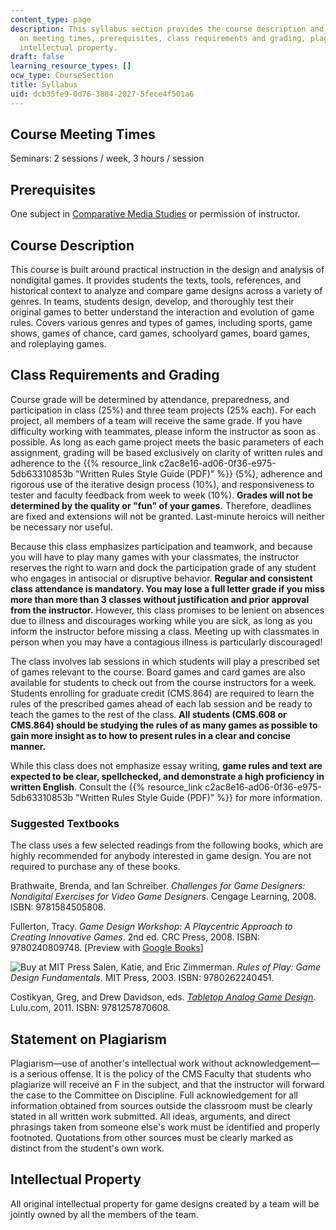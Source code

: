 ```yaml
---
content_type: page
description: This syllabus section provides the course description and information
  on meeting times, prerequisites, class requirements and grading, plagiarism, and
  intellectual property.
draft: false
learning_resource_types: []
ocw_type: CourseSection
title: Syllabus
uid: dcb35fe9-0d76-3884-2027-5fece4f501a6
---
```

## Course Meeting Times

Seminars: 2 sessions / week, 3 hours / session

## Prerequisites

One subject in [Comparative Media Studies](http://cmsw.mit.edu/education/subject-lists/cms/) or permission of instructor.

## Course Description

This course is built around practical instruction in the design and analysis of non­digital games. It provides students the texts, tools, references, and historical context to analyze and compare game designs across a variety of genres. In teams, students design, develop, and thoroughly test their original games to better understand the interaction and evolution of game rules. Covers various genres and types of games, including sports, game shows, games of chance, card games, schoolyard games, board games, and role­playing games.

## Class Requirements and Grading

Course grade will be determined by attendance, preparedness, and participation in class (25%) and three team projects (25% each). For each project, all members of a team will receive the same grade. If you have difficulty working with teammates, please inform the instructor as soon as possible. As long as each game project meets the basic parameters of each assignment, grading will be based exclusively on clarity of written rules and adherence to the {{% resource_link c2ac8e16-ad06-0f36-e975-5db63310853b "Written Rules Style Guide (PDF)" %}} (5%), adherence and rigorous use of the iterative design process (10%), and responsiveness to tester and faculty feedback from week to week (10%). **Grades will not be determined by the quality or "fun" of your games.** Therefore, deadlines are fixed and extensions will not be granted. Last-minute heroics will neither be necessary nor useful.

Because this class emphasizes participation and teamwork, and because you will have to play many games with your classmates, the instructor reserves the right to warn and dock the participation grade of any student who engages in antisocial or disruptive behavior. **Regular and consistent class attendance is mandatory. You may lose a full letter grade if you miss more than more than 3 classes without justification and prior approval from the instructor.** However, this class promises to be lenient on absences due to illness and discourages working while you are sick, as long as you inform the instructor before missing a class. Meeting up with classmates in person when you may have a contagious illness is particularly discouraged!

The class involves lab sessions in which students will play a prescribed set of games relevant to the course. Board games and card games are also available for students to check out from the course instructors for a week. Students enrolling for graduate credit (CMS.864) are required to learn the rules of the prescribed games ahead of each lab session and be ready to teach the games to the rest of the class. **All students (CMS.608 or CMS.864) should be studying the rules of as many games as possible to gain more insight as to how to present rules in a clear and concise manner.**

While this class does not emphasize essay writing, **game rules and text are expected to be clear, spell­checked, and demonstrate a high proficiency in written English**. Consult the {{% resource_link c2ac8e16-ad06-0f36-e975-5db63310853b "Written Rules Style Guide (PDF)" %}} for more information.

### Suggested Textbooks

The class uses a few selected readings from the following books, which are highly recommended for anybody interested in game design. You are not required to purchase any of these books.

Brathwaite, Brenda, and Ian Schreiber. _Challenges for Game Designers: Non­digital Exercises for Video Game Designers_. Cengage Learning, 2008. ISBN: 9781584505808.

Fullerton, Tracy. _Game Design Workshop: A Playcentric Approach to Creating Innovative Games_. 2nd ed. CRC Press, 2008. ISBN: 9780240809748. \[Preview with [Google Books](http://books.google.com/books?id=OjIYWtqWxtAC&pg=PAfrontcover)\]

![Buy at MIT Press](/images/mp_logo.gif) Salen, Katie, and Eric Zimmerman. _Rules of Play: Game Design Fundamentals_. MIT Press, 2003. ISBN: 9780262240451.

Costikyan, Greg, and Drew Davidson, eds. [_Tabletop Analog Game Design_](http://www.lulu.com/shop/drew-davidson-and-greg-costikyan-and-et-al/tabletop-analog-game-design/paperback/product-16534152.html). Lulu.com, 2011. ISBN: 9781257870608.

## Statement on Plagiarism

Plagiarism—use of another's intellectual work without acknowledgement—is a serious offense. It is the policy of the CMS Faculty that students who plagiarize will receive an F in the subject, and that the instructor will forward the case to the Committee on Discipline. Full acknowledgement for all information obtained from sources outside the classroom must be clearly stated in all written work submitted. All ideas, arguments, and direct phrasings taken from someone else's work must be identified and properly footnoted. Quotations from other sources must be clearly marked as distinct from the student's own work.

## Intellectual Property

All original intellectual property for game designs created by a team will be jointly owned by all the members of the team.